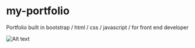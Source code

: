 # my-portfolio
Portfolio built in bootstrap / html / css / javascript / for front end developer


![Alt text](/portfolio.jpg)
